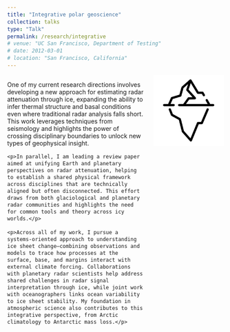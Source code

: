 ```yaml
---
title: "Integrative polar geoscience"
collection: talks
type: "Talk"
permalink: /research/integrative
# venue: "UC San Francisco, Department of Testing"
# date: 2012-03-01
# location: "San Francisco, California"
---
```

<div style="display: flex; align-items: flex-start; justify-content: space-between; margin-top: 1em;">

  <div style="flex: 1; padding-right: 20px;">
    <p>One of my current research directions involves developing a new approach for estimating radar attenuation through ice, expanding the ability to infer thermal structure and basal conditions even where traditional radar analysis falls short. This work leverages techniques from seismology and highlights the power of crossing disciplinary boundaries to unlock new types of geophysical insight.</p>

    <p>In parallel, I am leading a review paper aimed at unifying Earth and planetary perspectives on radar attenuation, helping to establish a shared physical framework across disciplines that are technically aligned but often disconnected. This effort draws from both glaciological and planetary radar communities and highlights the need for common tools and theory across icy worlds.</p>

    <p>Across all of my work, I pursue a systems-oriented approach to understanding ice sheet change—combining observations and models to trace how processes at the surface, base, and margins interact with external climate forcing. Collaborations with planetary radar scientists help address shared challenges in radar signal interpretation through ice, while joint work with oceanographers links ocean variability to ice sheet stability. My foundation in atmospheric science also contributes to this integrative perspective, from Arctic climatology to Antarctic mass loss.</p>
  </div>

  <div style="flex-shrink: 0;">
    <img src="/images/iceberg-icon.png" alt="Polar Geoscience Icon" style="width: 165px; height: auto;">
  </div>

</div>



